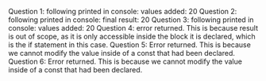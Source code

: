 Question 1:
following printed in console: 
values added:  20
Question 2:
following printed in console: 
final result:  20
Question 3:
following printed in console: 
values added:  20
Question 4:
error returned. This is because result is out of scope, as it is only accessible inside the block it is declared, which is the if statement in this case. 
Question 5:
Error returned. This is because we cannot modify the value inside of a const that had been declared.
Question 6:
Error returned. This is because we cannot modify the value inside of a const that had been declared.
